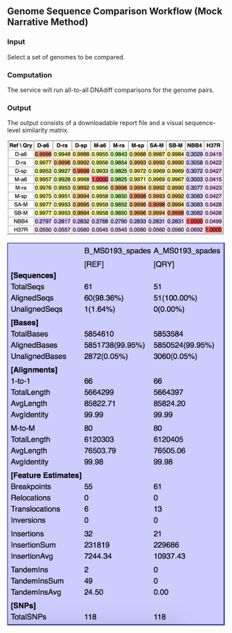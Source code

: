 
## Genome Sequence Comparison Workflow (Mock Narrative Method)

### Input 

Select a set of genomes to be compared.

### Computation

The service will run all-to-all DNAdiff comparisons for the genome pairs. 

### Output

The output consists of a downloadable report file and a visual
sequence-level similarity matrix.

![Image of DNAdiff similarity matrix](images/DNAdiff-matrix.png)

![Image of DNAdiff report](images/DNAdiff-report.png)






